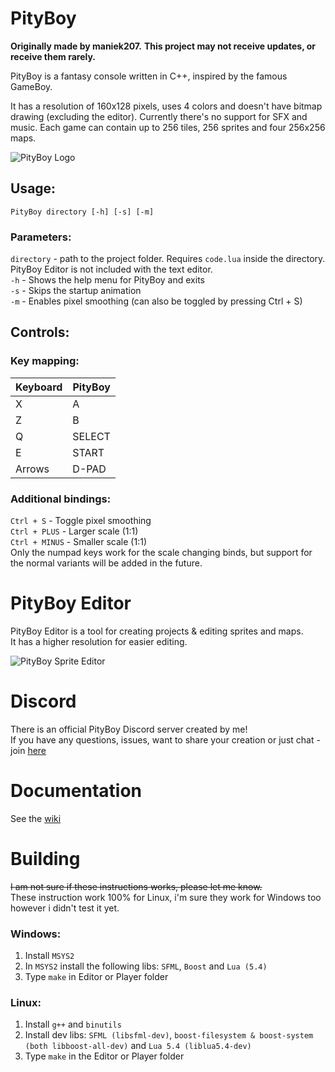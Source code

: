 # PityBoy
**Originally made by maniek207.**
**This project may not receive updates, or receive them rarely.**

PityBoy is a fantasy console written in C++, inspired by the famous GameBoy.

It has a resolution of 160x128 pixels, uses 4 colors and doesn't have bitmap drawing (excluding the editor). Currently there's no support for SFX and music.
Each game can contain up to 256 tiles, 256 sprites and four 256x256 maps.

![PityBoy Logo](https://user-images.githubusercontent.com/46056766/130839283-62d9a684-3b3f-4638-975c-cdc8c4d9900d.png)

## Usage:
`PityBoy directory [-h] [-s] [-m]`

### Parameters:
`directory` - path to the project folder. Requires `code.lua` inside the directory. PityBoy Editor is not included with the text editor.  
`-h` - Shows the help menu for PityBoy and exits  
`-s` - Skips the startup animation  
`-m` - Enables pixel smoothing (can also be toggled by pressing Ctrl + S)

## Controls:
### Key mapping:

| Keyboard | PityBoy |
| -------- | ------- |
| X        | A       |
| Z        | B       |
| Q        | SELECT  |
| E        | START   |
| Arrows   | D-PAD   |

### Additional bindings:
`Ctrl + S` - Toggle pixel smoothing  
`Ctrl + PLUS` - Larger scale (1:1)  
`Ctrl + MINUS` - Smaller scale (1:1)  
Only the numpad keys work for the scale changing binds, but support for the normal variants will be added in the future.

# PityBoy Editor
PityBoy Editor is a tool for creating projects & editing sprites and maps.  
It has a higher resolution for easier editing.

![PityBoy Sprite Editor](https://user-images.githubusercontent.com/46056766/130841440-15a29074-307c-41ed-88a9-5a240b42260c.png)

# Discord
There is an official PityBoy Discord server created by me!  
If you have any questions, issues, want to share your creation or just chat - join [here](https://discord.gg/5Kxb9qzHKW)

# Documentation
See the [wiki](https://github.com/maniek207/PityBoy/wiki)

# Building
~~I am not sure if these instructions works, please let me know.~~ <br>
These instruction work 100% for Linux, i'm sure they work for Windows too however i didn't test it yet.

### Windows:
1. Install `MSYS2`
2. In `MSYS2` install the following libs: `SFML`, `Boost` and `Lua (5.4)`
3. Type `make` in Editor or Player folder

### Linux:
1. Install `g++` and `binutils`
2. Install dev libs: `SFML (libsfml-dev)`, `boost-filesystem & boost-system (both libboost-all-dev)` and `Lua 5.4 (liblua5.4-dev)`
3. Type `make` in the Editor or Player folder
